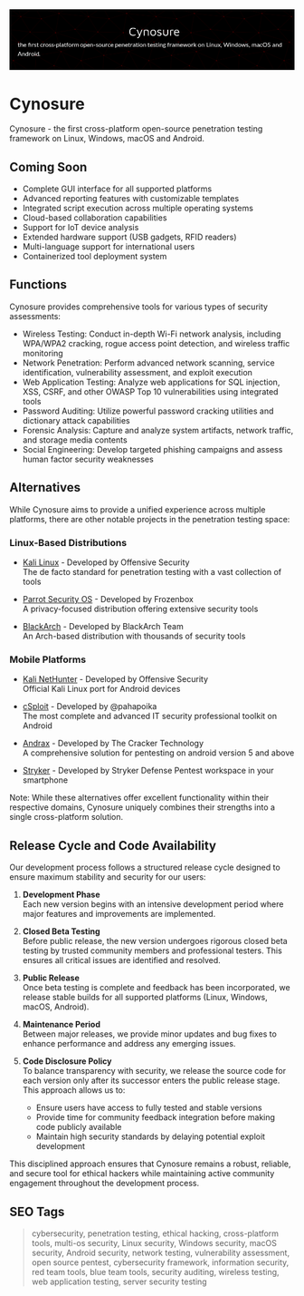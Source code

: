 <div align="center"> <img src="https://raw.githubusercontent.com/SinonApp/Cynosure/main/resources/github-header-image.png"> </div>

# Cynosure
Cynosure - the first cross-platform open-source penetration testing framework on Linux, Windows, macOS and Android.

## Coming Soon
- Complete GUI interface for all supported platforms
- Advanced reporting features with customizable templates
- Integrated script execution across multiple operating systems
- Cloud-based collaboration capabilities
- Support for IoT device analysis
- Extended hardware support (USB gadgets, RFID readers)
- Multi-language support for international users
- Containerized tool deployment system

## Functions
Cynosure provides comprehensive tools for various types of security assessments:
- Wireless Testing: Conduct in-depth Wi-Fi network analysis, including WPA/WPA2 cracking, rogue access point detection, and wireless traffic monitoring
- Network Penetration: Perform advanced network scanning, service identification, vulnerability assessment, and exploit execution
- Web Application Testing: Analyze web applications for SQL injection, XSS, CSRF, and other OWASP Top 10 vulnerabilities using integrated tools
- Password Auditing: Utilize powerful password cracking utilities and dictionary attack capabilities
- Forensic Analysis: Capture and analyze system artifacts, network traffic, and storage media contents
- Social Engineering: Develop targeted phishing campaigns and assess human factor security weaknesses

## Alternatives
While Cynosure aims to provide a unified experience across multiple platforms, there are other notable projects in the penetration testing space:

### Linux-Based Distributions
- [Kali Linux](https://www.kali.org/) - Developed by Offensive Security  
  The de facto standard for penetration testing with a vast collection of tools

- [Parrot Security OS](https://www.parrotsec.org/) - Developed by Frozenbox  
  A privacy-focused distribution offering extensive security tools

- [BlackArch](https://blackarch.org/) - Developed by BlackArch Team  
  An Arch-based distribution with thousands of security tools

### Mobile Platforms
- [Kali NetHunter](https://www.kali.org/docs/nethunter-pro/) - Developed by Offensive Security  
  Official Kali Linux port for Android devices

- [cSploit](https://github.com/cSploit/android) - Developed by @pahapoika  
  The most complete and advanced IT security professional toolkit on Android

- [Andrax](https://andrax.thecrackertechnology.com/) - Developed by The Cracker Technology  
  A comprehensive solution for pentesting on android version 5 and above
  
- [Stryker](https://strykerdefence.com) - Developed by Stryker Defense
  Pentest workspace in your smartphone

Note: While these alternatives offer excellent functionality within their respective domains, Cynosure uniquely combines their strengths into a single cross-platform solution.

## Release Cycle and Code Availability

Our development process follows a structured release cycle designed to ensure maximum stability and security for our users:

1. **Development Phase**  
   Each new version begins with an intensive development period where major features and improvements are implemented.

2. **Closed Beta Testing**  
   Before public release, the new version undergoes rigorous closed beta testing by trusted community members and professional testers. This ensures all critical issues are identified and resolved.

3. **Public Release**  
   Once beta testing is complete and feedback has been incorporated, we release stable builds for all supported platforms (Linux, Windows, macOS, Android).

4. **Maintenance Period**  
   Between major releases, we provide minor updates and bug fixes to enhance performance and address any emerging issues.

5. **Code Disclosure Policy**  
   To balance transparency with security, we release the source code for each version only after its successor enters the public release stage. This approach allows us to:
   - Ensure users have access to fully tested and stable versions
   - Provide time for community feedback integration before making code publicly available
   - Maintain high security standards by delaying potential exploit development
   
This disciplined approach ensures that Cynosure remains a robust, reliable, and secure tool for ethical hackers while maintaining active community engagement throughout the development process.

## SEO Tags
> cybersecurity, penetration testing, ethical hacking, cross-platform tools, multi-os security, Linux security, Windows security, macOS security, Android security, network testing, vulnerability assessment, open source pentest, cybersecurity framework, information security, red team tools, blue team tools, security auditing, wireless testing, web application testing, server security testing

